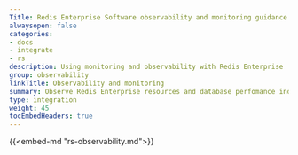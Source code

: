 ```yaml
---
Title: Redis Enterprise Software observability and monitoring guidance
alwaysopen: false
categories:
- docs
- integrate
- rs
description: Using monitoring and observability with Redis Enterprise 
group: observability
linkTitle: Observability and monitoring
summary: Observe Redis Enterprise resources and database perfomance indicators.
type: integration
weight: 45
tocEmbedHeaders: true
---
```


{{<embed-md "rs-observability.md">}}
